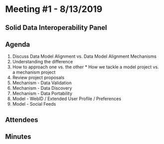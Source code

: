 # Meeting #1 - 8/13/2019
## Solid Data Interoperability Panel

## Agenda
1. Discuss Data Model Alignment vs. Data Model Alignment Mechanisms
  1. Understanding the difference
  2. How to approach one vs. the other
    * How we tackle a model project vs. a mechanism project
2. Review project proposals
  1. Mechanism - Data Validation
  2. Mechanism - Data Discovery
  3. Mechanism - Data Portability
  4. Model - WebID / Extended User Profile / Preferences
  5. Model - Social Feeds

## Attendees


## Minutes
